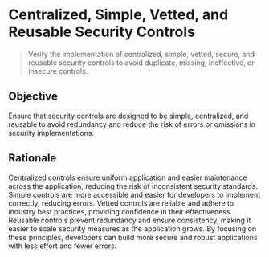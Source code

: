 # Centralized, Simple, Vetted, and Reusable Security Controls

> Verify the implementation of centralized, simple, vetted, secure, and reusable security controls to avoid duplicate, missing, ineffective, or insecure controls.

## Objective
Ensure that security controls are designed to be simple, centralized, and reusable to avoid redundancy and reduce the risk of errors or omissions in security implementations.

## Rationale
Centralized controls ensure uniform application and easier maintenance across the application, reducing the risk of inconsistent security standards. Simple controls are more accessible and easier for developers to implement correctly, reducing errors. Vetted controls are reliable and adhere to industry best practices, providing confidence in their effectiveness. Reusable controls prevent redundancy and ensure consistency, making it easier to scale security measures as the application grows. By focusing on these principles, developers can build more secure and robust applications with less effort and fewer errors.


